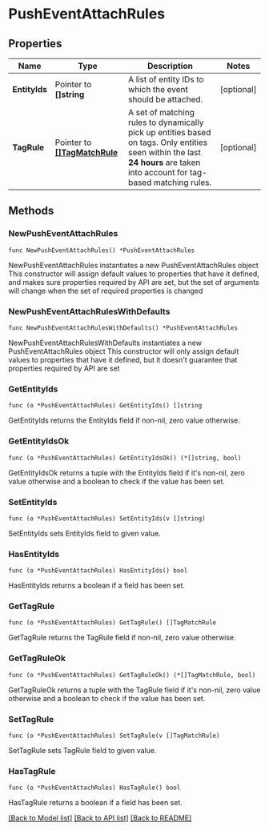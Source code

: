 # PushEventAttachRules

## Properties

Name | Type | Description | Notes
------------ | ------------- | ------------- | -------------
**EntityIds** | Pointer to **[]string** | A list of entity IDs to which the event should be attached. | [optional] 
**TagRule** | Pointer to [**[]TagMatchRule**](TagMatchRule.md) | A set of matching rules to dynamically pick up entities based on tags.   Only entities seen within the last **24 hours** are taken into account for tag-based matching rules. | [optional] 

## Methods

### NewPushEventAttachRules

`func NewPushEventAttachRules() *PushEventAttachRules`

NewPushEventAttachRules instantiates a new PushEventAttachRules object
This constructor will assign default values to properties that have it defined,
and makes sure properties required by API are set, but the set of arguments
will change when the set of required properties is changed

### NewPushEventAttachRulesWithDefaults

`func NewPushEventAttachRulesWithDefaults() *PushEventAttachRules`

NewPushEventAttachRulesWithDefaults instantiates a new PushEventAttachRules object
This constructor will only assign default values to properties that have it defined,
but it doesn't guarantee that properties required by API are set

### GetEntityIds

`func (o *PushEventAttachRules) GetEntityIds() []string`

GetEntityIds returns the EntityIds field if non-nil, zero value otherwise.

### GetEntityIdsOk

`func (o *PushEventAttachRules) GetEntityIdsOk() (*[]string, bool)`

GetEntityIdsOk returns a tuple with the EntityIds field if it's non-nil, zero value otherwise
and a boolean to check if the value has been set.

### SetEntityIds

`func (o *PushEventAttachRules) SetEntityIds(v []string)`

SetEntityIds sets EntityIds field to given value.

### HasEntityIds

`func (o *PushEventAttachRules) HasEntityIds() bool`

HasEntityIds returns a boolean if a field has been set.

### GetTagRule

`func (o *PushEventAttachRules) GetTagRule() []TagMatchRule`

GetTagRule returns the TagRule field if non-nil, zero value otherwise.

### GetTagRuleOk

`func (o *PushEventAttachRules) GetTagRuleOk() (*[]TagMatchRule, bool)`

GetTagRuleOk returns a tuple with the TagRule field if it's non-nil, zero value otherwise
and a boolean to check if the value has been set.

### SetTagRule

`func (o *PushEventAttachRules) SetTagRule(v []TagMatchRule)`

SetTagRule sets TagRule field to given value.

### HasTagRule

`func (o *PushEventAttachRules) HasTagRule() bool`

HasTagRule returns a boolean if a field has been set.


[[Back to Model list]](../README.md#documentation-for-models) [[Back to API list]](../README.md#documentation-for-api-endpoints) [[Back to README]](../README.md)


